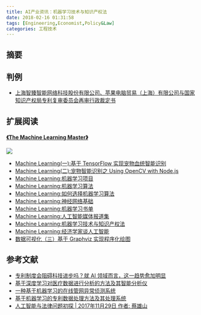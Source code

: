 ```yaml
---
title: AI产业资讯：机器学习技术与知识产权法
date: 2018-02-16 01:31:58
tags: [Engineering,Economist,Policy&Law]
categories: 工程技术
---
```

## 摘要

<!--more-->

## 判例

- [上海智臻智能网络科技股份有限公司、苹果电脑贸易（上海）有限公司与国家知识产权局专利复审委员会再审行政裁定书](http://wenshu.court.gov.cn/content/content?DocID=9680dfb7-d63b-423b-ba86-67231f6d4477)

## 扩展阅读

#### [《The Machine Learning Master》](https://www.gitbook.com/book/riboseyim/machine-learning)
![](http://riboseyim-qiniu.riboseyim.com/banner-MLM-201803.png)
- [Machine Learning(一):基于 TensorFlow 实现宠物血统智能识别](https://riboseyim.github.io/2018/01/17/Machine-Learning-TensorFlow/)
- [Machine Learning(二):宠物智能识别之 Using OpenCV with Node.js](https://riboseyim.github.io/2018/01/15/Machine-Learning-OpenCV/)
- [Machine Learning:机器学习项目](https://riboseyim.github.io/2018/02/09/Machine-Learning-Projects/)
- [Machine Learning:机器学习算法](https://riboseyim.github.io/2018/02/10/Machine-Learning-Algorithms/)
- [Machine Learning:如何选择机器学习算法](https://riboseyim.github.io/2018/04/02/Machine-Learning-Algorithms-Sheet/)
- [Machine Learning:神经网络基础](https://riboseyim.github.io/2018/05/07/Machine-Learning-Neural-Network)
- [Machine Learning:机器学习书单](https://riboseyim.github.io/2018/01/25/Machine-Learning-Books/)
- [Machine Learning:人工智能媒体报道集](https://riboseyim.github.io/2017/08/29/Machine-Learning-News)
- [Machine Learning:机器学习技术与知识产权法](https://riboseyim.github.io/2018/02/16/Machine-Learning-Law/)
- [Machine Learning:经济学家谈人工智能](https://riboseyim.github.io/2018/03/09/Machine-Learning-Economist/)
- [数据可视化（三）基于 Graphviz 实现程序化绘图](https://riboseyim.github.io/2017/09/15/Visualization-Graphviz/)


## 参考文献
- [专利制度会阻碍科技进步吗？就 AI 领域而言，这一趋势愈加明显](https://36kr.com/p/5096119.html)
- [基于深度学习对医疗数据进行分析的方法及其智能分析仪](https://patents.google.com/patent/CN104866727A/zh)
- [一种基于机器学习的在线管网异常侦测系统](https://patents.google.com/patent/CN103580960A/zh)
- [基于机器学习的专利数据处理方法及其处理系统](https://patents.google.com/patent/CN106682236A/zh)
- [人工智能与法律问题初探 | 2017年11月29日 作者: 蔡雄山](https://anli.court.gov.cn/static/web/index.html#/alyj/detail/D1281F6B2271C33886E3AD4A5B85A137)
